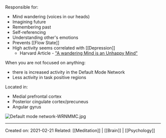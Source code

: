 Responsible for:
- Mind wandering (voices in our heads)
- Imagining future
- Remembering past
- Self-referencing
- Understanding other's emotions
- Prevents [[Flow State]]
- High activity seems correlated with [[Depression]]
	- Harvard Article - ["A wandering Mind is an Unhappy Mind"](https://wjh-www.harvard.edu/~dtg/KILLINGSWORTH%20&%20GILBERT%20%282010%29.pdf)


When you are not focused on anything:
- there is increased activity in the Default Mode Network
- Less activity in task positive regions

Located in:
- Medial prefrontal cortex
- Posterior cingulate cortex/precuneus
- Angular gyrus

![Default mode network-WRNMMC.jpg](https://upload.wikimedia.org/wikipedia/commons/9/9a/Default_mode_network-WRNMMC.jpg)

-------------------
Created on: 2021-02-21
Related: [[Meditation]] | [[Brain]] | [[Psychology]]